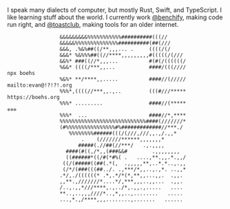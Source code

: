 I speak many dialects of computer, but mostly Rust, Swift, and TypeScript. I like learning stuff about the world. I currently work [@benchify](https://github.com/Benchify), making code run right, and [@toastclub](https://github.com/toastclub), making tools for an older internet.

                     &&&&&&&&&%%%%%%%%%%%##########(((//                                           
                     &&&&&%%%%%%%%%%%%%%##########(##(///                                          
                     &&&, .%&%##((/**,,,... .     ((((/(/                                          
                     &&&* %&%%%##((//****,,,,,,,,,#(((((/(///                                      
                     &&%* ###((//*,,,...          #(#(/((((((/                                     
                     %&&* ((((/***,,...           ####/(((////            npx boehs                
                     %&%* **/****,,.....          ####//(/////            mailto:evan@!?!?!.org    
                     %%%*,((((//***,,.,..         (((#///*****            https://boehs.org        
                     %%%* .........               ####//(*****            ✲✲✲                    
                     %%%*  ...                    ####//*,****                                     
                     %%%%%%%%%%%%%%%%%%%%%%%%%%%%####(///////*                                     
                     (#%%%%%%%%%%%%%%%%#%#############//***./                                      
                        %%%%%%%%######(((/(///,///,,.,/.,,*                                        
                            .    (///////******,,,,,,,*                                            
                           #####(.//##(//***/   .,.,,,,                                            
                       ####(#((,/*,,(###&&#        .,,,,,,,,                                       
                       ((######*((/#(*#%( .   ....,**.,,.*.,,/                                     
                      ((/(#####((##(.*(,  .,,,,,**,..*.*..,.,,                                     
                      (/*/(###(((##../. .,***/*,,..,.,*. ..,,*                                     
                     .*/,./((((((* .*,.*/*(*,**,,...,,.  .,,.                                      
                     ,,**.,///////*....*/,***,,,..,,...  .,,.                                      
                     /..,.,,*///****,.,../*,.,,.,.....   ....                                      
                     **..,..,,,////*..,*,,..,........   .....                                      
                     ...,*.,/****,,,........,.......   ......                                                                          
